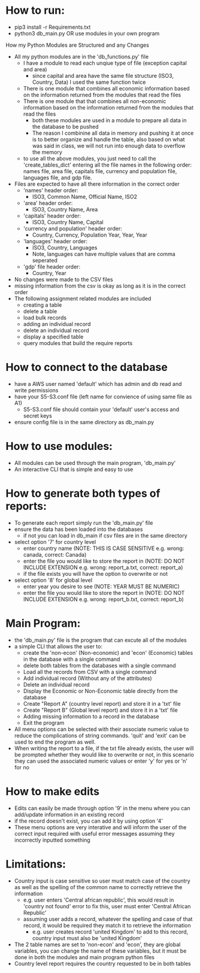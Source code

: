 # How to run:
 - pip3 install -r Requirements.txt
 - python3 db_main.py OR use modules in your own program

How my Python Modules are Structured and any Changes
 - All my python modules are in the 'db_functions.py' file
    - I have a module to read each unqiue type of file (exception capital and area)
        - since capital and area have the same file structure (ISO3, Country, Data) I used the same function twice
    - There is one module that combines all economic information based on the information returned from the modules that read the files
    - There is one module that that combines all non-economic information based on the information returned from the modules that read the files
        - both these modules are used in a module to prepare all data in the database to be pushed
        - The reason I combinine all data in memory and pushing it at once is to better organize and handle the table, also based on what was said in class, we will not run into enough data to overflow the memory
    - to use all the above modules, you just need to call the 'create_tables_dict' entering all the file names in the following order: names file, area file, capitals file, currency and population file, languages file, and gdp file.
 - Files are expected to have all there information in the correct order
    - 'names' header order:
        - ISO3, Common Name, Official Name, ISO2
    - 'area' header order:
        - ISO3, Country Name, Area
    - 'capitals' header order:
        - ISO3, Country Name, Capital
    - 'currency and population' header order:
        - Country, Currency, Population Year, Year, Year
    - 'languages' header order:
        - ISO3, Country, Languages
        - Note, languages can have multiple values that are comma seperated
    - 'gdp' file header order:
        - Country, Year
 - No changes were made to the CSV files
 - missing information from the csv is okay as long as it is in the correct order
 - The following assignment related modules are included
    - creating a table
    - delete a table
    - load bulk records
    - adding an individual record
    - delete an individual record
    - display a specified table
    - query modules that build the require reports

# How to connect to the database
 - have a AWS user named 'default' which has admin and db read and write permissions
 - have your S5-S3.conf file (left name for convience of using same file as A1)
    - S5-S3.conf file should contain your 'default' user's access and secret keys
 - ensure config file is in the same directory as db_main.py

# How to use modules:
 - All modules can be used through the main program, 'db_main.py'
 - An interactive CLI that is simple and easy to use

# How to generate both types of reports:
 - To generate each report simply run the 'db_main.py' file
 - ensure the data has been loaded into the databases
    - if not you can load in db_main if csv files are in the same directory
 - select option '7' for country level
    - enter country name (NOTE: THIS IS CASE SENSITIVE e.g. wrong: canada, correct: Canada)
    - enter the file you would like to store the report in (NOTE: DO NOT INCLUDE EXTENSION e.g. wrong: report_a.txt, correct: report_a)
    - if the file exists you will have the option to overwrite or not
 - select option '8' for global level
    - enter year you desire to see (NOTE: YEAR MUST BE NUMERIC)
    - enter the file you would like to store the report in (NOTE: DO NOT INCLUDE EXTENSION e.g. wrong: report_b.txt, correct: report_b)

# Main Program:
 - the 'db_main.py' file is the program that can excute all of the modules
 - a simple CLI that allows the user to:
    - create the 'non-econ' (Non-economic) and 'econ' (Economic) tables in the database with a single command
    - delete both tables from the databases with a single command
    - Load all the records from CSV with a single command
    - Add individual record (Without any of the attributes)
    - Delete an individual record
    - Display the Economic or Non-Economic table directly from the database
    - Create "Report A" (country level report) and store it in a 'txt' file
    - Create "Report B" (Global level report) and store it in a 'txt' file
    - Adding missing information to a record in the database
    - Exit the program
 - All menu options can be selected with their associate numeric value to reduce the complications of string commands. 'quit' and 'exit' can be used to end the program as well.
 - When writing the report to a file, if the txt file already exists, the user will be prompted whether they would like to overwrite or not, in this scenario they can used the associated numeric values or enter 'y' for yes or 'n' for no

# How to make edits
 - Edits can easily be made through option '9' in the menu where you can add/update information in an existing record
 - if the record doesn't exist, you can add it by using option '4'
 - These menu options are very interative and will inform the user of the correct input required with useful error messages assuming they incorrectly inputted something

# Limitations:
 - Country input is case sensitive so user must match case of the country as well as the spelling of the common name to correctly retrieve the information
    - e.g. user enters 'Central african republic', this would result in 'country not found' error
           to fix this, user must enter 'Central African Republic' 
    - assuming user adds a record, whatever the spelling and case of that record, it would be required they match it to retrieve the information
        - e.g. user creates record 'united Kingdom'
                to add to this record, country input must also be 'united Kingdom'
 - The 2 table names are set to 'non-econ' and 'econ', they are global variables, you can change the name of these variables, but it must be done in both the modules and main program python files
 - Country level report requires the country requested to be in both tables
